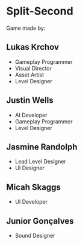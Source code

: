 # Split-Second

Game made by:
## Lukas Krchov
 - Gameplay Programmer
 - Visual Director
 - Asset Artist
 - Level Designer
 
## Justin Wells
 - AI Developer
 - Gameplay Programmer
 - Level Designer
 
## Jasmine Randolph
 - Lead Level Designer
 - UI Designer
 
## Micah Skaggs
 - UI Developer
 
## Junior Gonçalves
 - Sound Designer
